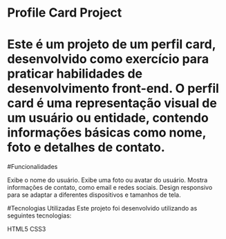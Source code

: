 # Profile Card Project

# Este é um projeto de um perfil card, desenvolvido como exercício para praticar habilidades de desenvolvimento front-end. O perfil card é uma representação visual de um usuário ou entidade, contendo informações básicas como nome, foto e detalhes de contato.

#Funcionalidades

Exibe o nome do usuário.
Exibe uma foto ou avatar do usuário.
Mostra informações de contato, como email e redes sociais.
Design responsivo para se adaptar a diferentes dispositivos e tamanhos de tela.

#Tecnologias Utilizadas
Este projeto foi desenvolvido utilizando as seguintes tecnologias:

HTML5
CSS3

